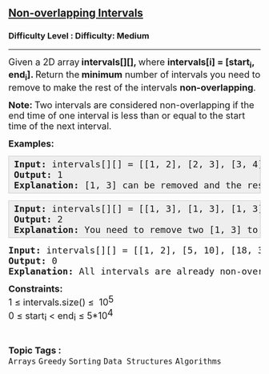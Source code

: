 <h2><a href="https://www.geeksforgeeks.org/problems/non-overlapping-intervals/1">Non-overlapping Intervals</a></h2><h3>Difficulty Level : Difficulty: Medium</h3><hr><div class="problems_problem_content__Xm_eO"><p><span style="font-size: 18px;">Given a 2D array<strong> intervals[][], </strong>where <strong>intervals[i] = [start<sub>i</sub>, end<sub>i</sub>]. </strong>Return the<strong> minimum</strong> number of intervals you need to remove to make the rest of the intervals <strong>non-overlapping</strong>.<br></span></p>
<p><span style="font-size: 18px;"><strong>Note: </strong>Two intervals are considered non-overlapping if the end time of one interval is less than or equal to the start time of the next interval.</span></p>
<p><span style="font-size: 18px;"><strong>Examples:</strong></span></p>
<pre style="background: #eeeeee; border: 1px solid #cccccc; padding: 5px 10px; --darkreader-inline-bgimage: initial; --darkreader-inline-bgcolor: #222426; --darkreader-inline-border-top: #3e4446; --darkreader-inline-border-right: #3e4446; --darkreader-inline-border-bottom: #3e4446; --darkreader-inline-border-left: #3e4446;"><span style="font-size: 18px;"><strong>Input: </strong>intervals[][] = [[1, 2], [2, 3], [3, 4], [1, 3]]<br><strong>Output: </strong>1<br><strong>Explanation:</strong> [1, 3] can be removed and the rest of the intervals are non-overlapping.</span></pre>
<pre style="background: #eeeeee; border: 1px solid #cccccc; padding: 5px 10px; --darkreader-inline-bgimage: initial; --darkreader-inline-bgcolor: #222426; --darkreader-inline-border-top: #3e4446; --darkreader-inline-border-right: #3e4446; --darkreader-inline-border-bottom: #3e4446; --darkreader-inline-border-left: #3e4446;"><span style="font-size: 18px;"><strong>Input: </strong>intervals[][] = [[1, 3], [1, 3], [1, 3]]<br><strong>Output:</strong> 2<br><strong>Explanation:</strong> You need to remove two [1, 3] to make the rest of the intervals non-overlapping.</span></pre>
<pre><strong><span style="font-size: 18px;">Input:</span></strong><span style="font-size: 18px;"> intervals[][] = [[1, 2], [5, 10], [18, 35], [40, 45]]<br><strong>Output: </strong>0<br><strong>Explanation: </strong>All intervals are already non-overlapping.<br></span></pre>
<p><strong style="font-size: 18px;">Constraints:</strong><br><span style="font-size: large;">1 ≤ intervals.size() ≤&nbsp; 10</span><sup style="font-size: 18px;">5<br></sup><span style="font-size: large;">0 </span><span style="font-size: large;">≤ start</span><sub style="font-size: 18px;">i&nbsp;</sub><span style="font-size: large;">&lt; end</span><sub style="font-size: 18px;">i</sub><span style="font-size: large;"> ≤ 5*10</span><sup style="font-size: 18px;">4</sup></p></div><br><p><span style=font-size:18px><strong>Topic Tags : </strong><br><code>Arrays</code>&nbsp;<code>Greedy</code>&nbsp;<code>Sorting</code>&nbsp;<code>Data Structures</code>&nbsp;<code>Algorithms</code>&nbsp;